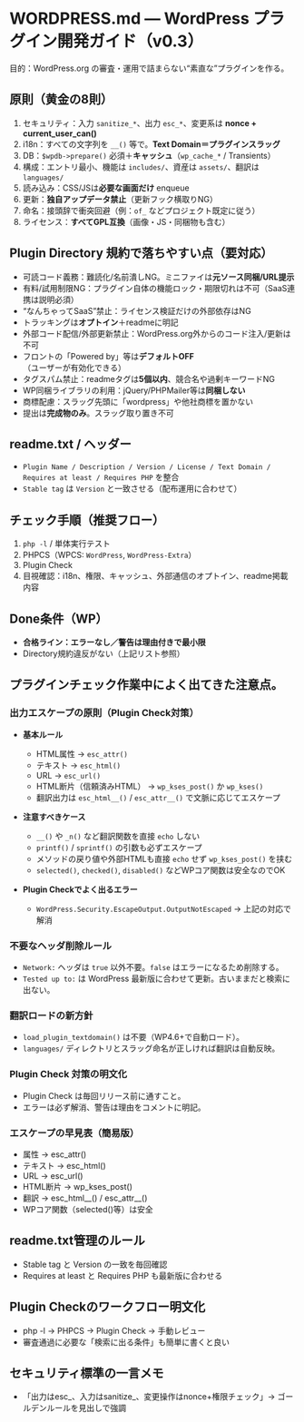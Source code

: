 # WORDPRESS.md — WordPress プラグイン開発ガイド（v0.3）

目的：WordPress.org の審査・運用で詰まらない“素直な”プラグインを作る。

## 原則（黄金の8則）
1) セキュリティ：入力 `sanitize_*`、出力 `esc_*`、変更系は **nonce + current_user_can()**  
2) i18n：すべての文字列を `__()` 等で。**Text Domain＝プラグインスラッグ**  
3) DB：`$wpdb->prepare()` 必須＋**キャッシュ**（`wp_cache_*` / Transients）  
4) 構成：エントリ最小、機能は `includes/`、資産は `assets/`、翻訳は `languages/`  
5) 読み込み：CSS/JSは**必要な画面だけ** enqueue  
6) 更新：**独自アップデータ禁止**（更新フック横取りNG）  
7) 命名：接頭辞で衝突回避（例：`of_` などプロジェクト既定に従う）  
8) ライセンス：**すべてGPL互換**（画像・JS・同梱物も含む）

## Plugin Directory 規約で落ちやすい点（要対応）
- 可読コード義務：難読化/名前潰しNG。ミニファイは**元ソース同梱/URL提示**  
- 有料/試用制限NG：プラグイン自体の機能ロック・期限切れは不可（SaaS連携は説明必須）  
- “なんちゃってSaaS”禁止：ライセンス検証だけの外部依存はNG  
- トラッキングは**オプトイン**＋readmeに明記  
- 外部コード配信/外部更新禁止：WordPress.org外からのコード注入/更新は不可  
- フロントの「Powered by」等は**デフォルトOFF**（ユーザーが有効化できる）  
- タグスパム禁止：readmeタグは**5個以内**、競合名や過剰キーワードNG  
- WP同梱ライブラリの利用：jQuery/PHPMailer等は**同梱しない**  
- 商標配慮：スラッグ先頭に「wordpress」や他社商標を置かない  
- 提出は**完成物のみ**。スラッグ取り置き不可

## readme.txt / ヘッダー
- `Plugin Name / Description / Version / License / Text Domain / Requires at least / Requires PHP` を整合
- `Stable tag` は `Version` と一致させる（配布運用に合わせて）

## チェック手順（推奨フロー）
1) `php -l` / 単体実行テスト  
2) PHPCS（WPCS: `WordPress`, `WordPress-Extra`）  
3) Plugin Check  
4) 目視確認：i18n、権限、キャッシュ、外部通信のオプトイン、readme掲載内容

## Done条件（WP）
- **合格ライン：エラーなし／警告は理由付きで最小限**  
- Directory規約違反がない（上記リスト参照）



## プラグインチェック作業中によく出てきた注意点。
### 出力エスケープの原則（Plugin Check対策）

- **基本ルール**
  - HTML属性 → `esc_attr()`
  - テキスト → `esc_html()`
  - URL → `esc_url()`
  - HTML断片（信頼済みHTML） → `wp_kses_post()` か `wp_kses()`
  - 翻訳出力は `esc_html__()` / `esc_attr__()` で文脈に応じてエスケープ

- **注意すべきケース**
  - `__()` や `_n()` など翻訳関数を直接 `echo` しない
  - `printf()` / `sprintf()` の引数も必ずエスケープ
  - メソッドの戻り値や外部HTMLも直接 `echo` せず `wp_kses_post()` を挟む
  - `selected()`, `checked()`, `disabled()` などWPコア関数は安全なのでOK

- **Plugin Checkでよく出るエラー**
  - `WordPress.Security.EscapeOutput.OutputNotEscaped`
    → 上記の対応で解消


### 不要なヘッダ削除ルール
- `Network:` ヘッダは `true` 以外不要。`false` はエラーになるため削除する。
- `Tested up to:` は WordPress 最新版に合わせて更新。古いままだと検索に出ない。


### 翻訳ロードの新方針
- `load_plugin_textdomain()` は不要（WP4.6+で自動ロード）。
- `languages/` ディレクトリとスラッグ命名が正しければ翻訳は自動反映。


### Plugin Check 対策の明文化
- Plugin Check は毎回リリース前に通すこと。
- エラーは必ず解消、警告は理由をコメントに明記。

### エスケープの早見表（簡易版）
- 属性 → esc_attr()
- テキスト → esc_html()
- URL → esc_url()
- HTML断片 → wp_kses_post()
- 翻訳 → esc_html__() / esc_attr__()
- WPコア関数（selected()等）は安全


## readme.txt管理のルール
- Stable tag と Version の一致を毎回確認
- Requires at least と Requires PHP も最新版に合わせる

## Plugin Checkのワークフロー明文化
- php -l → PHPCS → Plugin Check → 手動レビュー
- 審査通過に必要な「検索に出る条件」も簡単に書くと良い

## セキュリティ標準の一言メモ
- 「出力はesc_、入力はsanitize_、変更操作はnonce+権限チェック」→ ゴールデンルールを見出しで強調

